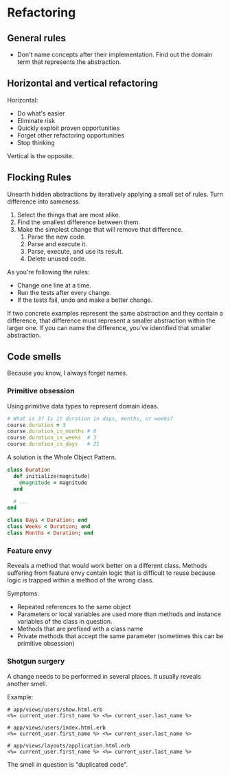 # Refactoring

## General rules

- Don't name concepts after their implementation. Find out the domain term that
  represents the abstraction.

## Horizontal and vertical refactoring

Horizontal:

- Do what's easier
- Eliminate risk
- Quickly exploit proven opportunities
- Forget other refactoring opportunities
- Stop thinking

Vertical is the opposite.

## Flocking Rules

Unearth hidden abstractions by iteratively applying a small set of rules.
Turn difference into sameness.

1. Select the things that are most alike.
2. Find the smallest difference between them.
3. Make the simplest change that will remove that difference.
    1. Parse the new code.
    2. Parse and execute it.
    3. Parse, execute, and use its result.
    4. Delete unused code.

As you're following the rules:

- Change one line at a time.
- Run the tests after every change.
- If the tests fail, undo and make a better change.

If two concrete examples represent the same abstraction and they contain a
difference, that difference must represent a smaller abstraction within the
larger one. If you can name the difference, you’ve identified that smaller
abstraction.

## Code smells

Because you know, I always forget names.

### Primitive obsession

Using primitive data types to represent domain ideas.

```ruby
# What is 3? Is it duration in days, months, or weeks?
course.duration = 3
course.duration_in_months # 0
course.duration_in_weeks  # 3
course.duration_in_days   # 21
```

A solution is the Whole Object Pattern.

```ruby
class Duration
  def initialize(magnitude)
    @magnitude = magnitude
  end

  # ...
end

class Days < Duration; end
class Weeks < Duration; end
class Months < Duration; end
```

### Feature envy

Reveals a method that would work better on a different class.  Methods
suffering from feature envy contain logic that is difficult to reuse because
logic is trapped within a method of the wrong class.

Symptoms:

- Repeated references to the same object
- Parameters or local variables are used more than
  methods and instance variables of the class in question.
- Methods that are prefixed with a class name
- Private methods that accept the same parameter (sometimes this can be primitive obsession)

### Shotgun surgery

A change needs to be performed in several places. It usually reveals another
smell.

Example:

```erb
# app/views/users/show.html.erb
<%= current_user.first_name %> <%= current_user.last_name %>

# app/views/users/index.html.erb
<%= current_user.first_name %> <%= current_user.last_name %>

# app/views/layouts/application.html.erb
<%= current_user.first_name %> <%= current_user.last_name %>
```

The smell in question is "duplicated code".
